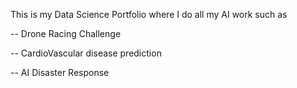 This is my Data Science Portfolio where I do all my AI work such as

-- Drone Racing Challenge 

-- CardioVascular disease prediction

-- AI Disaster Response
